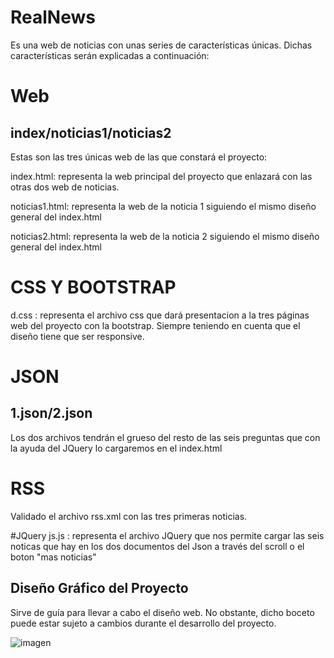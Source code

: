 # RealNews
Es una web de noticias con unas series de características únicas. Dichas características serán explicadas a continuación:

# Web
## index/noticias1/noticias2
Estas son las tres únicas web de las que constará el proyecto:

index.html: representa la web principal del proyecto que enlazará con las otras dos web de noticias.

noticias1.html: representa la web de la noticia 1 siguiendo el mismo diseño general del index.html

noticias2.html: representa la web de la noticia 2 siguiendo el mismo diseño general del index.html

# CSS Y BOOTSTRAP
d.css : representa el archivo css que dará presentacion a la tres páginas web del proyecto con la bootstrap. Siempre teniendo en cuenta que el diseño tiene que ser responsive.

# JSON
## 1.json/2.json
Los dos archivos tendrán el grueso del resto de las seis preguntas que con la ayuda del JQuery lo cargaremos en el index.html

# RSS
Validado el archivo rss.xml con las tres primeras noticias.

#JQuery
js.js : representa el archivo JQuery que nos permite cargar las seis noticas que hay en los dos documentos del Json a través del scroll o el boton "mas noticias" 




## Diseño Gráfico del Proyecto
Sirve de guía para llevar a cabo el diseño web. No obstante, dicho boceto puede estar sujeto a cambios durante el desarrollo del proyecto. 

![imagen](https://rawgit.com/Andres1985/RealNews/master/img/readme.jpg)

